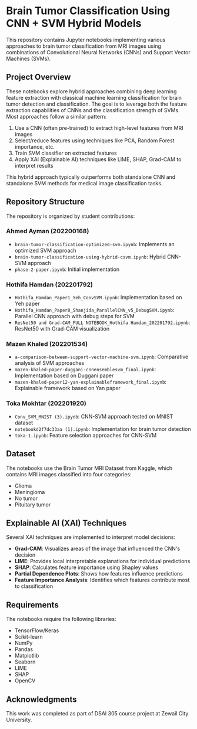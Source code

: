 # Brain Tumor Classification Using CNN + SVM Hybrid Models

This repository contains Jupyter notebooks implementing various approaches to brain tumor classification from MRI images using combinations of Convolutional Neural Networks (CNNs) and Support Vector Machines (SVMs).

## Project Overview

These notebooks explore hybrid approaches combining deep learning feature extraction with classical machine learning classification for brain tumor detection and classification. The goal is to leverage both the feature extraction capabilities of CNNs and the classification strength of SVMs. Most approaches follow a similar pattern:

1. Use a CNN (often pre-trained) to extract high-level features from MRI images
2. Select/reduce features using techniques like PCA, Random Forest importance, etc.
3. Train SVM classifier on extracted features
4. Apply XAI (Explainable AI) techniques like LIME, SHAP, Grad-CAM to interpret results

This hybrid approach typically outperforms both standalone CNN and standalone SVM methods for medical image classification tasks.

## Repository Structure

The repository is organized by student contributions:

### Ahmed Ayman (202200168)

- `brain-tumor-classification-optimized-svm.ipynb`: Implements an optimized SVM approach
- `brain-tumor-classification-using-hybrid-csvm.ipynb`: Hybrid CNN-SVM approach
- `phase-2-paper.ipynb`: Initial implementation

### Hothifa Hamdan (202201792)

- `Hothifa_Hamdan_Paper1_Yeh_ConvSVM.ipynb`: Implementation based on Yeh paper
- `Hothifa_Hamdan_Paper8_Shanjida_ParallelCNN_v5_DebugSVM.ipynb`: Parallel CNN approach with debug steps for SVM
- `ResNet50 and Grad-CAM_FULL NOTEBOOK_Hothifa Hamdan_202201792.ipynb`: ResNet50 with Grad-CAM visualization

### Mazen Khaled (202201534)

- `a-comparison-between-support-vector-machine-svm.ipynb`: Comparative analysis of SVM approaches
- `mazen-khaled-paper-duggani-cnnensemblesvm_final.ipynb`: Implementation based on Duggani paper
- `mazen-khaled-paper12-yan-explainableframework_final.ipynb`: Explainable framework based on Yan paper

### Toka Mokhtar (202201920)

- `Conv_SVM_MNIST (3).ipynb`: CNN-SVM approach tested on MNIST dataset
- `notebookd2f7dc33aa (1).ipynb`: Implementation for brain tumor detection
- `toka-1.ipynb`: Feature selection approaches for CNN-SVM

## Dataset

The notebooks use the Brain Tumor MRI Dataset from Kaggle, which contains MRI images classified into four categories:

- Glioma
- Meningioma
- No tumor
- Pituitary tumor

## Explainable AI (XAI) Techniques

Several XAI techniques are implemented to interpret model decisions:

- **Grad-CAM**: Visualizes areas of the image that influenced the CNN's decision
- **LIME**: Provides local interpretable explanations for individual predictions
- **SHAP**: Calculates feature importance using Shapley values
- **Partial Dependence Plots**: Shows how features influence predictions
- **Feature Importance Analysis**: Identifies which features contribute most to classification

## Requirements

The notebooks require the following libraries:

- TensorFlow/Keras
- Scikit-learn
- NumPy
- Pandas
- Matplotlib
- Seaborn
- LIME
- SHAP
- OpenCV

## Acknowledgments

This work was completed as part of DSAI 305 course project at Zewail City University.